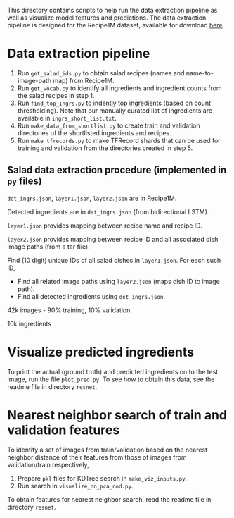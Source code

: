 This directory contains scripts to help run the data extraction pipeline as well as visualize model features and predictions. The data extraction pipeline is designed for the Recipe1M dataset, available for download [here](http://im2recipe.csail.mit.edu/dataset). 

# Data extraction pipeline
1. Run `get_salad_ids.py` to obtain salad recipes (names and name-to-image-path map) from Recipe1M.
2. Run `get_vocab.py` to identify all ingredients and ingredient counts from the salad recipes in step 1.
3. Run `find_top_ingrs.py` to indentiy top ingredients (based on count thresholding). Note that our manually curated list of ingredients are available in `ingrs_short_list.txt`.
4. Run `make_data_from_shortlist.py` to create train and validation directories of the shortlisted ingredients and recipes.
5. Run `make_tfrecords.py` to make TFRecord shards that can be used for training and validation from the directories created in step 5.

## Salad data extraction procedure (implemented in `py` files)
`det_ingrs.json`, `layer1.json`, `layer2.json` are in Recipe1M.

Detected ingredients are in `det_ingrs.json` (from bidirectional LSTM).

`layer1.json` provides mapping between recipe name and recipe ID.

`layer2.json` provides mapping between recipe ID and all associated dish image paths (from a tar file).

Find (10 digit) unique IDs of all salad dishes in `layer1.json`.
For each such ID,
* Find all related image paths using `layer2.json` (maps dish ID to image path).
* Find all detected ingredients using `det_ingrs.json`.

42k images - 90% training, 10% validation

10k ingredients

# Visualize predicted ingredients
To print the actual (ground truth) and predicted ingredients on to the test image, run the file `plot_pred.py`. To see how to obtain this data, see the readme file in directory `resnet`.

# Nearest neighbor search of train and validation features
To identify a set of images from train/validation based on the nearest neighbor distance of their features from those of images from validation/train respectively, 
1. Prepare `pkl` files for KDTree search in `make_viz_inputs.py`.
2. Run search in `visualize_nn_pca_nod.py`.

To obtain features for nearest neighbor search, read the readme file in directory `resnet`.
